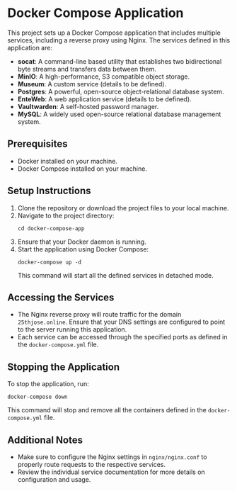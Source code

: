 # Docker Compose Application

This project sets up a Docker Compose application that includes multiple services, including a reverse proxy using Nginx. The services defined in this application are:

- **socat**: A command-line based utility that establishes two bidirectional byte streams and transfers data between them.
- **MinIO**: A high-performance, S3 compatible object storage.
- **Museum**: A custom service (details to be defined).
- **Postgres**: A powerful, open-source object-relational database system.
- **EnteWeb**: A web application service (details to be defined).
- **Vaultwarden**: A self-hosted password manager.
- **MySQL**: A widely used open-source relational database management system.

## Prerequisites

- Docker installed on your machine.
- Docker Compose installed on your machine.

## Setup Instructions

1. Clone the repository or download the project files to your local machine.
2. Navigate to the project directory:
   ```
   cd docker-compose-app
   ```
3. Ensure that your Docker daemon is running.
4. Start the application using Docker Compose:
   ```
   docker-compose up -d
   ```
   This command will start all the defined services in detached mode.

## Accessing the Services

- The Nginx reverse proxy will route traffic for the domain `25thjose.online`. Ensure that your DNS settings are configured to point to the server running this application.
- Each service can be accessed through the specified ports as defined in the `docker-compose.yml` file.

## Stopping the Application

To stop the application, run:
```
docker-compose down
```

This command will stop and remove all the containers defined in the `docker-compose.yml` file.

## Additional Notes

- Make sure to configure the Nginx settings in `nginx/nginx.conf` to properly route requests to the respective services.
- Review the individual service documentation for more details on configuration and usage.